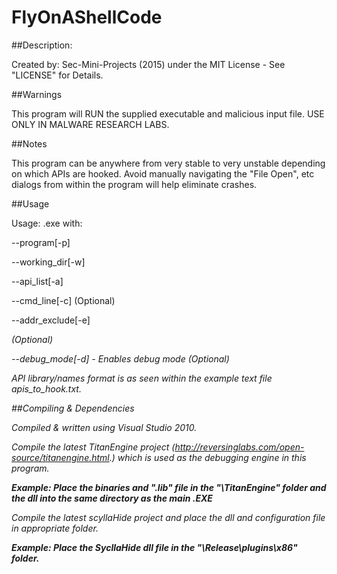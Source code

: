 # FlyOnAShellCode


##Description:

Created by: Sec-Mini-Projects (2015) under the MIT License - See "LICENSE" for Details. 

##Warnings

This program will RUN the supplied executable and malicious input file. USE ONLY IN MALWARE RESEARCH LABS.

##Notes

This program can be anywhere from very stable to very unstable depending on which APIs are hooked.
Avoid manually navigating the \"File Open\", etc dialogs from within the program will help eliminate crashes.

##Usage

Usage: <Program>.exe with:

--program[-p] <Program full path and name>

--working_dir[-w] <working directory>

--api_list[-a] <API hook list path and name>

--cmd_line[-c] <Command line arguments> (Optional)

--addr_exclude[-e] <address exclude file> (Optional)

--debug_mode[-d] - Enables debug mode (Optional)


API library/names format is as seen within the example text file apis_to_hook.txt.

##Compiling & Dependencies

Compiled & written using Visual Studio 2010.

Compile the latest TitanEngine project (http://reversinglabs.com/open-source/titanengine.html.) which is used as the debugging engine in this program.

**Example: Place the binaries and ".lib" file in the "<root>\TitanEngine\" folder and the dll into the same directory as the main .EXE**

Compile the latest scyllaHide project and place the dll and configuration file in appropriate folder.

**Example: Place the SycllaHide dll file in the "<root>\Release\plugins\x86\" folder.**
